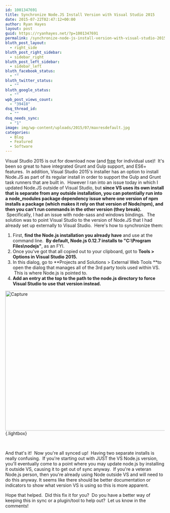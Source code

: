 ```yaml
---
id: 1001347691
title: Synchronize Node.JS Install Version with Visual Studio 2015
date: 2015-07-22T02:47:12+00:00
author: Ryan Hayes
layout: post
guid: https://ryanhayes.net/?p=1001347691
permalink: /synchronize-node-js-install-version-with-visual-studio-2015/
bluth_post_layout:
  - right_side
bluth_post_right_sidebar:
  - sidebar_right
bluth_post_left_sidebar:
  - sidebar_left
bluth_facebook_status:
  - ""
bluth_twitter_status:
  - ""
bluth_google_status:
  - ""
wpb_post_views_count:
  - "39418"
dsq_thread_id:
  - ""
dsq_needs_sync:
  - "1"
image: img/wp-content/uploads/2015/07/maxresdefault.jpg
categories:
  - Blog
  - Featured
  - Software
---
```

Visual Studio 2015 is out for download now (and [free](https://www.visualstudio.com/downloads/download-visual-studio-vs) for individual use)!  It's been so great to have integrated Grunt and Gulp support, and ES6+ features.  In addition, Visual Studio 2015's installer has an option to install Node.JS as part of its regular install in order to support the Gulp and Grunt task runners that are built in.  However I ran into an issue today in which I updated Node.JS outside of Visual Studio, but **since VS uses its own install that is separate from any outside installation, you can potentially run into a node_modules package dependency issue where one version of npm installs a package (which makes it rely on that version of Node/npm), and then you can't run commands in the other version (they break).**  Specifically, I had an issue with node-sass and windows bindings.  The solution was to point Visual Studio to the version of Node.JS that I had already set up externally to Visual Studio.  Here's how to synchronize them:<!--more-->

  1. First, **find the Node.js installation you already have** and use at the command line.  **By default, Node.js 0.12.7 installs to "C:\Program Files\nodejs"**, as an FYI.
  2. Once you've got that all copied out to your clipboard, got to **Tools > Options in Visual Studio 2015.**
  3. In this dialog, go to **Projects and Solutions > External Web Tools **to open the dialog that manages all of the 3rd party tools used within VS.  This is where Node.js is pointed to.
  4. **Add an entry at the top to the path to the node.js directory to force Visual Studio to use that version instead.**

[<img class="alignnone size-full wp-image-1001347693" src="https://ryanhayes.netimg/wp-content/uploads/2015/07/Capture.png" alt="Capture" width="760" height="442" srcset="https://ryanhayes.netimg/wp-content/uploads/2015/07/Capture.png 760w, https://ryanhayes.netimg/wp-content/uploads/2015/07/Capture-300x174.png 300w, https://ryanhayes.netimg/wp-content/uploads/2015/07/Capture-610x355.png 610w" sizes="(max-width: 760px) 100vw, 760px" />](https://ryanhayes.netimg/wp-content/uploads/2015/07/Capture.png){.lightbox}

&nbsp;

And that's it!  Now you're all synced up!  Having two separate installs is really confusing.  If you're starting out with JUST the VS Node.js version, you'll eventually come to a point where you may update node.js by installing it outside VS, causing it to get out of sync anyway.  If you're a veteran Node.js person, then you're already using Node outside VS and will need to do this anyway. It seems like there should be better documentation or indicators to show what version VS is using so this is more apparent.

Hope that helped.  Did this fix it for you?  Do you have a better way of keeping this in sync or a plugin/tool to help out?  Let us know in the comments!